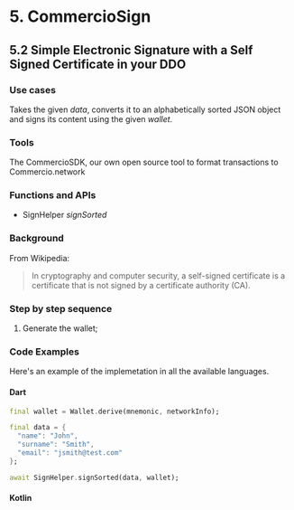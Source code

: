 # 5. CommercioSign

## 5.2 Simple Electronic Signature with a Self Signed Certificate in your DDO

### Use cases
Takes the given _data_, converts it to an alphabetically sorted JSON object and signs its content using the given _wallet_.

### Tools
The CommercioSDK, our own open source tool to format transactions to Commercio.network

### Functions and APIs
- SignHelper _signSorted_

###  Background
From Wikipedia:
> In cryptography and computer security, a self-signed certificate is a certificate that is not signed by a certificate authority (CA).

### Step by step sequence
1. Generate the wallet;

### Code Examples
Here's an example of the implemetation in all the available languages.

#### Dart
```dart
final wallet = Wallet.derive(mnemonic, networkInfo);

final data = {
  "name": "John",
  "surname": "Smith",
  "email": "jsmith@test.com"
};

await SignHelper.signSorted(data, wallet);
```
#### Kotlin
```kotlin
```